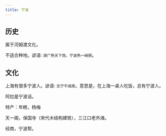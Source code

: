```yaml
---
title: 宁波
---
```


## 历史
属于河姆渡文化。

不适合种地。谚语: `湖广熟天下饱，宁波熟一碗粥`。

## 文化
上海有很多宁波人。谚语: `无宁不成席`。意思是，在上海一桌人吃饭，总有宁波人。

阿拉是宁波话。

特产：年糕，杨梅

天一阁，保国寺（宋代木结构建筑），三江口老外滩。

经商，宁波帮。
